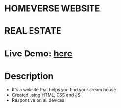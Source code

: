 # HOMEVERSE WEBSITE
# REAL ESTATE

# Live Demo: [here](https://fullstack-website-development.github.io/homeverse-bassoons.github.io/)

# Description

 - It's a website that helps you find your dream house
 - Created using HTML, CSS and JS
 - Responsive on all devices
